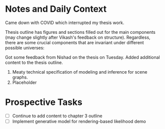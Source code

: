 # Notes and Daily Context

Came down with COVID which interrupted my thesis work.

Thesis outline has figures and sections filled out for the main components
(may change slightly after Vikash's feedback on structure). Regardless, there
are some crucial components that are invariant under different possible universes:

Got some feedback from Nishad on the thesis on Tuesday. Added additional
content to the thesis outline.

1. Meaty technical specification of modeling and inference for scene graphs.
2. Placeholder

# Prospective Tasks

* [ ] Continue to add content to chapter 3 outline
* [ ] Implement generative model for rendering-based likelihood demo

